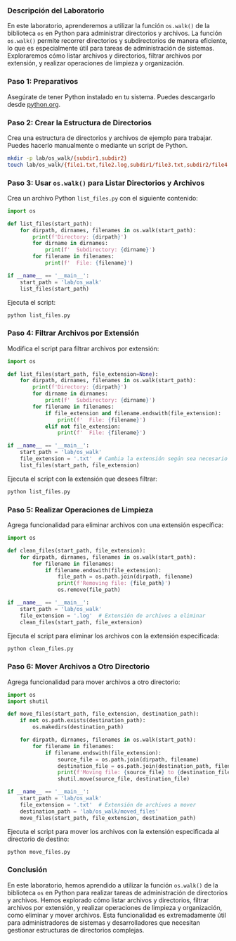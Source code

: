 ### Descripción del Laboratorio

En este laboratorio, aprenderemos a utilizar la función `os.walk()` de la biblioteca `os` en Python para administrar directorios y archivos. La función `os.walk()` permite recorrer directorios y subdirectorios de manera eficiente, lo que es especialmente útil para tareas de administración de sistemas. Exploraremos cómo listar archivos y directorios, filtrar archivos por extensión, y realizar operaciones de limpieza y organización.

### Paso 1: Preparativos

Asegúrate de tener Python instalado en tu sistema. Puedes descargarlo desde [python.org](https://www.python.org/).

### Paso 2: Crear la Estructura de Directorios

Crea una estructura de directorios y archivos de ejemplo para trabajar. Puedes hacerlo manualmente o mediante un script de Python.

```sh
mkdir -p lab/os_walk/{subdir1,subdir2}
touch lab/os_walk/{file1.txt,file2.log,subdir1/file3.txt,subdir2/file4.log}
```

### Paso 3: Usar `os.walk()` para Listar Directorios y Archivos

Crea un archivo Python `list_files.py` con el siguiente contenido:

```python
import os

def list_files(start_path):
    for dirpath, dirnames, filenames in os.walk(start_path):
        print(f'Directory: {dirpath}')
        for dirname in dirnames:
            print(f'  Subdirectory: {dirname}')
        for filename in filenames:
            print(f'  File: {filename}')

if __name__ == '__main__':
    start_path = 'lab/os_walk'
    list_files(start_path)
```

Ejecuta el script:

```sh
python list_files.py
```

### Paso 4: Filtrar Archivos por Extensión

Modifica el script para filtrar archivos por extensión:

```python
import os

def list_files(start_path, file_extension=None):
    for dirpath, dirnames, filenames in os.walk(start_path):
        print(f'Directory: {dirpath}')
        for dirname in dirnames:
            print(f'  Subdirectory: {dirname}')
        for filename in filenames:
            if file_extension and filename.endswith(file_extension):
                print(f'  File: {filename}')
            elif not file_extension:
                print(f'  File: {filename}')

if __name__ == '__main__':
    start_path = 'lab/os_walk'
    file_extension = '.txt'  # Cambia la extensión según sea necesario
    list_files(start_path, file_extension)
```

Ejecuta el script con la extensión que desees filtrar:

```sh
python list_files.py
```

### Paso 5: Realizar Operaciones de Limpieza

Agrega funcionalidad para eliminar archivos con una extensión específica:

```python
import os

def clean_files(start_path, file_extension):
    for dirpath, dirnames, filenames in os.walk(start_path):
        for filename in filenames:
            if filename.endswith(file_extension):
                file_path = os.path.join(dirpath, filename)
                print(f'Removing file: {file_path}')
                os.remove(file_path)

if __name__ == '__main__':
    start_path = 'lab/os_walk'
    file_extension = '.log'  # Extensión de archivos a eliminar
    clean_files(start_path, file_extension)
```

Ejecuta el script para eliminar los archivos con la extensión especificada:

```sh
python clean_files.py
```

### Paso 6: Mover Archivos a Otro Directorio

Agrega funcionalidad para mover archivos a otro directorio:

```python
import os
import shutil

def move_files(start_path, file_extension, destination_path):
    if not os.path.exists(destination_path):
        os.makedirs(destination_path)

    for dirpath, dirnames, filenames in os.walk(start_path):
        for filename in filenames:
            if filename.endswith(file_extension):
                source_file = os.path.join(dirpath, filename)
                destination_file = os.path.join(destination_path, filename)
                print(f'Moving file: {source_file} to {destination_file}')
                shutil.move(source_file, destination_file)

if __name__ == '__main__':
    start_path = 'lab/os_walk'
    file_extension = '.txt'  # Extensión de archivos a mover
    destination_path = 'lab/os_walk/moved_files'
    move_files(start_path, file_extension, destination_path)
```

Ejecuta el script para mover los archivos con la extensión especificada al directorio de destino:

```sh
python move_files.py
```

### Conclusión

En este laboratorio, hemos aprendido a utilizar la función `os.walk()` de la biblioteca `os` en Python para realizar tareas de administración de directorios y archivos. Hemos explorado cómo listar archivos y directorios, filtrar archivos por extensión, y realizar operaciones de limpieza y organización, como eliminar y mover archivos. Esta funcionalidad es extremadamente útil para administradores de sistemas y desarrolladores que necesitan gestionar estructuras de directorios complejas.